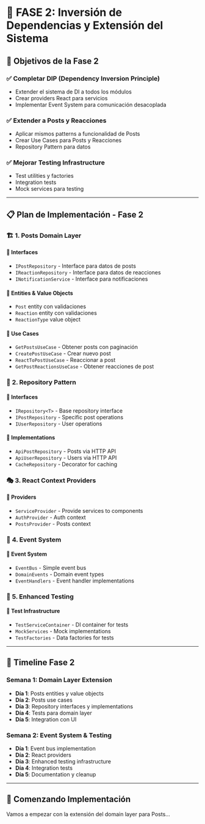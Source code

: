 # 🚀 FASE 2: Inversión de Dependencias y Extensión del Sistema

## 🎯 Objetivos de la Fase 2

### ✅ **Completar DIP (Dependency Inversion Principle)**
- Extender el sistema de DI a todos los módulos
- Crear providers React para servicios
- Implementar Event System para comunicación desacoplada

### ✅ **Extender a Posts y Reacciones**
- Aplicar mismos patterns a funcionalidad de Posts
- Crear Use Cases para Posts y Reacciones
- Repository Pattern para datos

### ✅ **Mejorar Testing Infrastructure**
- Test utilities y factories
- Integration tests
- Mock services para testing

---

## 📋 Plan de Implementación - Fase 2

### 🏗️ **1. Posts Domain Layer**

#### 📁 **Interfaces**
- `IPostRepository` - Interface para datos de posts
- `IReactionRepository` - Interface para datos de reacciones
- `INotificationService` - Interface para notificaciones

#### 📁 **Entities & Value Objects**
- `Post` entity con validaciones
- `Reaction` entity con validaciones
- `ReactionType` value object

#### 📁 **Use Cases**
- `GetPostsUseCase` - Obtener posts con paginación
- `CreatePostUseCase` - Crear nuevo post
- `ReactToPostUseCase` - Reaccionar a post
- `GetPostReactionsUseCase` - Obtener reacciones de post

### 🏪 **2. Repository Pattern**

#### 📁 **Interfaces**
- `IRepository<T>` - Base repository interface
- `IPostRepository` - Specific post operations
- `IUserRepository` - User operations

#### 📁 **Implementations**
- `ApiPostRepository` - Posts via HTTP API
- `ApiUserRepository` - Users via HTTP API
- `CacheRepository` - Decorator for caching

### 🎭 **3. React Context Providers**

#### 📁 **Providers**
- `ServiceProvider` - Provide services to components
- `AuthProvider` - Auth context
- `PostsProvider` - Posts context

### 🔔 **4. Event System**

#### 📁 **Event System**
- `EventBus` - Simple event bus
- `DomainEvents` - Domain event types
- `EventHandlers` - Event handler implementations

### 🧪 **5. Enhanced Testing**

#### 📁 **Test Infrastructure**
- `TestServiceContainer` - DI container for tests
- `MockServices` - Mock implementations
- `TestFactories` - Data factories for tests

---

## 📅 **Timeline Fase 2**

### **Semana 1: Domain Layer Extension**
- **Día 1**: Posts entities y value objects
- **Día 2**: Posts use cases
- **Día 3**: Repository interfaces y implementations
- **Día 4**: Tests para domain layer
- **Día 5**: Integration con UI

### **Semana 2: Event System & Testing**
- **Día 1**: Event bus implementation
- **Día 2**: React providers
- **Día 3**: Enhanced testing infrastructure
- **Día 4**: Integration tests
- **Día 5**: Documentation y cleanup

---

## 🚀 **Comenzando Implementación**

Vamos a empezar con la extensión del domain layer para Posts...